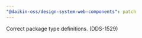 ```yaml
---
"@daikin-oss/design-system-web-components": patch
---
```


Correct package type definitions. (DDS-1529)
